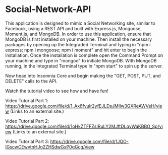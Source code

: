 # Social-Network-API

This application is designed to mimic a Social Networking site, similar to Facebook, using a REST API and built with Express.js, Mongoose, Moment.js, and MongoDB. In order to use this application, ensure that MongoDB is first installed on your machine. Then install the necessary packages by opening up the Integraded Terminal and typing in "npm i express; npm i mongoose; npm i moment" and hit enter to begin the installation. Once the installation is complete open the Command Prompt on your machine and type in "mongod" to initiate MongoDB. With MongoDB running, in the Integrated Terminal type in "npm start" to spin up the server.

Now head into Insomnia Core and begin making the "GET, POST, PUT, and DELETE" calls to the API.

Watch the tutorial video to see how and have fun!

Video Tutorial Part 1: https://drive.google.com/file/d/1_Ax6fvulr2yfEJLDsJMlIw3GXReAWVeH/view (Links to an external site.)

Video Tutorial Part 2: https://drive.google.com/file/d/1oHkZTFFZsIRuLY2MJftDLqvWaKBBO_Sp/view (Links to an external site.)

Video Tutorial Part 3: https://drive.google.com/file/d/1JQO-IGscwCEwvtnHJg2ZHSdwGxP0gGcg/view